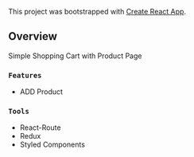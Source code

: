 This project was bootstrapped with [Create React App](https://github.com/facebook/create-react-app).

## Overview

Simple Shopping Cart with Product Page

### `Features`

- ADD Product

### `Tools`

- React-Route
- Redux
- Styled Components
